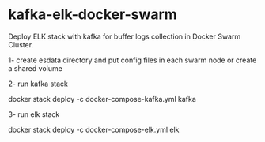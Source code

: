 # kafka-elk-docker-swarm

Deploy ELK stack with kafka for buffer logs collection in Docker Swarm Cluster.

1- create esdata directory and put config files in each swarm node or create a shared volume

2- run kafka stack

docker stack deploy -c docker-compose-kafka.yml kafka

3- run elk stack

docker stack deploy -c docker-compose-elk.yml elk
